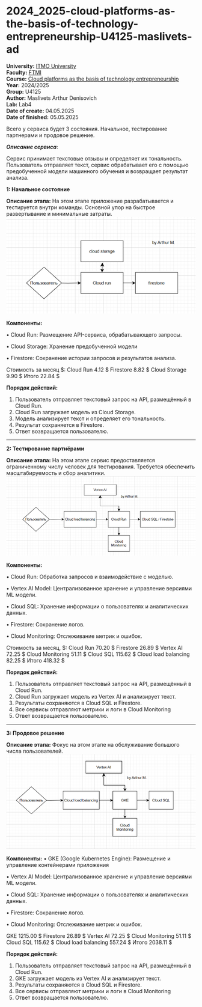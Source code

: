 # 2024_2025-cloud-platforms-as-the-basis-of-technology-entrepreneurship-U4125-maslivets-ad
<b>University:</b> [ITMO University](https://itmo.ru/ru/) <br>
<b>Faculty:</b> [FTMI](https://ftmi.itmo.ru) <br>
<b>Course:</b> [Cloud platforms as the basis of technology entrepreneurship](https://itmo-ict-faculty.github.io/cloud-platforms-as-the-basis-of-technology-entrepreneurship/) <br>
<b>Year:</b> 2024/2025 <br>
<b>Group:</b> U4125 <br>
<b>Author:</b> Maslivets Arthur Denisovich <br>
<b>Lab:</b> Lab4 <br>
<b>Date of create:</b> 04.05.2025 <br>
<b>Date of finished:</b> 05.05.2025<br>

Всего у сервиса будет 3 состояния. Начальное, тестирование партнерами и продовое решение. 

***Описание сервиса***:

Сервис принимает текстовые отзывы и определяет их тональность. Пользователь отправляет текст, сервис обрабатывает его с помощью предобученной модели машинного обучения и возвращает результат анализа.

**1: Начальное состояние**

**Описание этапа:**
На этом этапе приложение разрабатывается и тестируется внутри команды. Основной упор на быстрое развертывание и минимальные затраты.
![screenshot](https://github.com/ArthurMaslivets/2024_2025-cloud-platforms-as-the-basis-of-technology-entrepreneurship-U4125-maslivets-ad/blob/e39e84de8b9f0478797e75213d3b560ff9876602/lab4/11.png)

**Компоненты:**

•	Cloud Run: Размещение API-сервиса, обрабатывающего запросы.

•	Cloud Storage: Хранение предобученной модели 

•	Firestore: Сохранение истории запросов и результатов анализа.

Стоимость за месяц $:
Cloud Run	4.12 $
Firestore	8.82 $
Cloud Storage	9.90 $
Итого	22.84 $

**Порядок действий:**
1.	Пользователь отправляет текстовый запрос на API, размещённый в Cloud Run.
2.	Cloud Run загружает модель из Cloud Storage.
3.	Модель анализирует текст и определяет его тональность.
4.	Результат сохраняется в Firestore.
5.	Ответ возвращается пользователю.
________________________________________
**2: Тестирование партнёрами**

**Описание этапа:**
На этом этапе сервис предоставляется ограниченному числу человек для тестирования. Требуется обеспечить масштабируемость и сбор аналитики.
![screenshot](https://github.com/ArthurMaslivets/2024_2025-cloud-platforms-as-the-basis-of-technology-entrepreneurship-U4125-maslivets-ad/blob/e39e84de8b9f0478797e75213d3b560ff9876602/lab4/12.png)

**Компоненты:**

•	Cloud Run: Обработка запросов и взаимодействие с моделью.

•	Vertex AI Model: Централизованное хранение и управление версиями ML модели.

•	Cloud SQL: Хранение информации о пользователях и аналитических данных.

•	Firestore: Сохранение логов.

•	Cloud Monitoring: Отслеживание метрик и ошибок.

Стоимость за месяц, $:
Cloud Run	70.20 $
Firestore	26.89 $
Vertex AI	72.25 $
Cloud Monitoring 51.11 $
Cloud SQL	115.62 $
Cloud load balancing 82.25  $
Итого	418.32 $

**Порядок действий:**
1.	Пользователь отправляет текстовый запрос на API, размещённый в Cloud Run.
2.	Cloud Run загружает модель из Vertex AI и анализирует текст.
3.	Результаты сохраняются в Cloud SQL и Firestore.
4.	Все сервисы отправляют метрики и логи в Cloud Monitoring
5.	Ответ возвращается пользователю.
_______________________________________
**3: Продовое решение**

**Описание этапа:**
Фокус на этом этапе на обслуживание большого числа пользователей.
 ![screenshot](https://github.com/ArthurMaslivets/2024_2025-cloud-platforms-as-the-basis-of-technology-entrepreneurship-U4125-maslivets-ad/blob/e39e84de8b9f0478797e75213d3b560ff9876602/lab4/13.png)
 
**Компоненты:**
•	GKE (Google Kubernetes Engine): Размещение и управление контейнерами приложения

•	Vertex AI Model: Централизованное хранение и управление версиями ML модели.

•	Cloud SQL: Хранение информации о пользователях и аналитических данных.

•	Firestore: Сохранение логов.

•	Cloud Monitoring: Отслеживание метрик и ошибок.

GKE	1215.00 $
Firestore	26.89 $
Vertex AI	72.25 $
Cloud Monitoring 51.11 $
Cloud SQL	115.62 $
Cloud load balancing 557.24 $
Итого	2038.11 $

**Порядок действий:**
1.	Пользователь отправляет текстовый запрос на API, размещённый в Cloud Run.
2.	GKE загружает модель из Vertex AI и анализирует текст.
3.	Результаты сохраняются в Cloud SQL и Firestore.
4.	Все сервисы отправляют метрики и логи в Cloud Monitoring
5.	Ответ возвращается пользователю.
